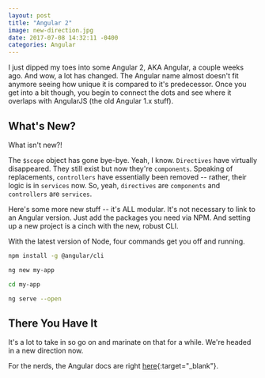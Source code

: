```yaml
---
layout: post
title: "Angular 2"
image: new-direction.jpg
date: 2017-07-08 14:32:11 -0400
categories: Angular
---
```

I just dipped my toes into some Angular 2, AKA Angular, a couple weeks ago. And wow, a lot has changed. The Angular name almost doesn't fit anymore seeing how unique it is compared to it's predecessor. Once you get into a bit though, you begin to connect the dots and see where it overlaps with AngularJS (the old Angular 1.x stuff).

## What's New?

What isn't new?!

The `$scope` object has gone bye-bye. Yeah, I know. `Directives` have virtually disappeared. They still exist but now they're `components`. Speaking of replacements, `controllers` have essentially been removed -- rather, their logic is in `services` now. So, yeah, `directives` are `components` and `controllers` are `services`.

Here's some more new stuff -- it's ALL modular. It's not necessary to link to an Angular version. Just add the packages you need via NPM. And setting up a new project is a cinch with the new, robust CLI.

With the latest version of Node, four commands get you off and running.

```bash
npm install -g @angular/cli

ng new my-app

cd my-app

ng serve --open
```

## There You Have It

It's a lot to take in so go on and marinate on that for a while. We're headed in a new direction now.

For the nerds, the Angular docs are right [here](https://angular.io/guide/quickstart){:target="_blank"}.
